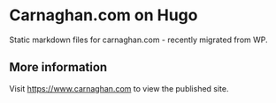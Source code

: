 # Carnaghan.com on Hugo

Static markdown files for carnaghan.com - recently migrated from WP.

## More information

Visit https://www.carnaghan.com to view the published site.